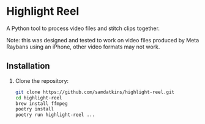 # Highlight Reel

A Python tool to process video files and stitch clips together.

Note: this was designed and tested to work on video files produced by Meta Raybans using an iPhone, other video formats may not work.

## Installation

1. Clone the repository:
   ```bash
   git clone https://github.com/samdatkins/highlight-reel.git
   cd highlight-reel
   brew install ffmpeg
   poetry install
   poetry run highlight-reel ...
   ```
